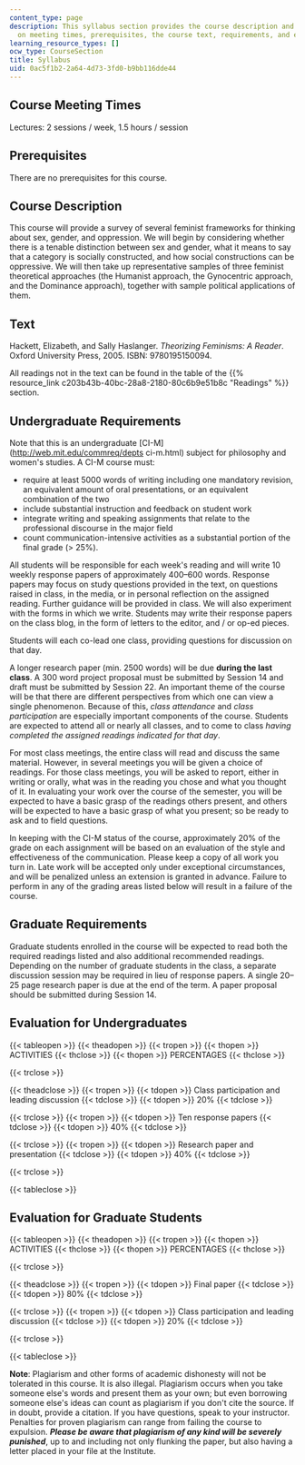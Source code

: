 ```yaml
---
content_type: page
description: This syllabus section provides the course description and information
  on meeting times, prerequisites, the course text, requirements, and evaluation.
learning_resource_types: []
ocw_type: CourseSection
title: Syllabus
uid: 0ac5f1b2-2a64-4d73-3fd0-b9bb116dde44
---
```


Course Meeting Times
--------------------

Lectures: 2 sessions / week, 1.5 hours / session

Prerequisites
-------------

There are no prerequisites for this course.

Course Description
------------------

This course will provide a survey of several feminist frameworks for thinking about sex, gender, and oppression. We will begin by considering whether there is a tenable distinction between sex and gender, what it means to say that a category is socially constructed, and how social constructions can be oppressive. We will then take up representative samples of three feminist theoretical approaches (the Humanist approach, the Gynocentric approach, and the Dominance approach), together with sample political applications of them.

Text
----

Hackett, Elizabeth, and Sally Haslanger. _Theorizing Feminisms: A Reader_. Oxford University Press, 2005. ISBN: 9780195150094.

All readings not in the text can be found in the table of the {{% resource_link c203b43b-40bc-28a8-2180-80c6b9e51b8c "Readings" %}} section.

Undergraduate Requirements
--------------------------

Note that this is an undergraduate [CI-M](http://web.mit.edu/commreq/depts ci-m.html) subject for philosophy and women's studies. A CI-M course must:

*   require at least 5000 words of writing including one mandatory revision, an equivalent amount of oral presentations, or an equivalent combination of the two
*   include substantial instruction and feedback on student work
*   integrate writing and speaking assignments that relate to the professional discourse in the major field
*   count communication-intensive activities as a substantial portion of the final grade (> 25%).

All students will be responsible for each week's reading and will write 10 weekly response papers of approximately 400–600 words. Response papers may focus on study questions provided in the text, on questions raised in class, in the media, or in personal reflection on the assigned reading. Further guidance will be provided in class. We will also experiment with the forms in which we write. Students may write their response papers on the class blog, in the form of letters to the editor, and / or op-ed pieces.

Students will each co-lead one class, providing questions for discussion on that day.

A longer research paper (min. 2500 words) will be due **during the last class**. A 300 word project proposal must be submitted by Session 14 and draft must be submitted by Session 22. An important theme of the course will be that there are different perspectives from which one can view a single phenomenon. Because of this, _class attendance_ and _class participation_ are especially important components of the course. Students are expected to attend all or nearly all classes, and to come to class _having completed the assigned readings indicated for that day_.

For most class meetings, the entire class will read and discuss the same material. However, in several meetings you will be given a choice of readings. For those class meetings, you will be asked to report, either in writing or orally, what was in the reading you chose and what you thought of it. In evaluating your work over the course of the semester, you will be expected to have a basic grasp of the readings others present, and others will be expected to have a basic grasp of what you present; so be ready to ask and to field questions.

In keeping with the CI-M status of the course, approximately 20% of the grade on each assignment will be based on an evaluation of the style and effectiveness of the communication. Please keep a copy of all work you turn in. Late work will be accepted only under exceptional circumstances, and will be penalized unless an extension is granted in advance. Failure to perform in any of the grading areas listed below will result in a failure of the course.

Graduate Requirements
---------------------

Graduate students enrolled in the course will be expected to read both the required readings listed and also additional recommended readings. Depending on the number of graduate students in the class, a separate discussion session may be required in lieu of response papers. A single 20–25 page research paper is due at the end of the term. A paper proposal should be submitted during Session 14.

Evaluation for Undergraduates
-----------------------------

{{< tableopen >}}
{{< theadopen >}}
{{< tropen >}}
{{< thopen >}}
ACTIVITIES
{{< thclose >}}
{{< thopen >}}
PERCENTAGES
{{< thclose >}}

{{< trclose >}}

{{< theadclose >}}
{{< tropen >}}
{{< tdopen >}}
Class participation and leading discussion
{{< tdclose >}}
{{< tdopen >}}
20%
{{< tdclose >}}

{{< trclose >}}
{{< tropen >}}
{{< tdopen >}}
Ten response papers
{{< tdclose >}}
{{< tdopen >}}
40%
{{< tdclose >}}

{{< trclose >}}
{{< tropen >}}
{{< tdopen >}}
Research paper and presentation
{{< tdclose >}}
{{< tdopen >}}
40%
{{< tdclose >}}

{{< trclose >}}

{{< tableclose >}}

Evaluation for Graduate Students
--------------------------------

{{< tableopen >}}
{{< theadopen >}}
{{< tropen >}}
{{< thopen >}}
ACTIVITIES
{{< thclose >}}
{{< thopen >}}
PERCENTAGES
{{< thclose >}}

{{< trclose >}}

{{< theadclose >}}
{{< tropen >}}
{{< tdopen >}}
Final paper
{{< tdclose >}}
{{< tdopen >}}
80%
{{< tdclose >}}

{{< trclose >}}
{{< tropen >}}
{{< tdopen >}}
Class participation and leading discussion
{{< tdclose >}}
{{< tdopen >}}
20%
{{< tdclose >}}

{{< trclose >}}

{{< tableclose >}}

**Note**: Plagiarism and other forms of academic dishonesty will not be tolerated in this course. It is also illegal. Plagiarism occurs when you take someone else's words and present them as your own; but even borrowing someone else's ideas can count as plagiarism if you don't cite the source. If in doubt, provide a citation. If you have questions, speak to your instructor. Penalties for proven plagiarism can range from failing the course to expulsion. **_Please be aware that plagiarism of any kind will be severely punished_**, up to and including not only flunking the paper, but also having a letter placed in your file at the Institute.